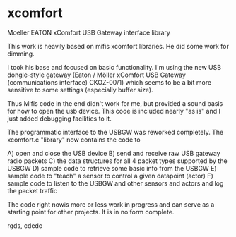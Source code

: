 # xcomfort
Moeller EATON xComfort USB Gateway interface library

This work is heavily based on mifis xcomfort libraries. He did some work for dimming. 

I took his base and focused on basic functionality. I'm using the new USB dongle-style gateway (Eaton / Möller xComfort USB Gateway (communications interface) CKOZ-00/1) which seems to be a bit more sensitive to some settings (especially buffer size). 

Thus Mifis code in the end didn't work for me, but provided a sound basis for how to open the usb device. This code is included nearly "as is" and I just added debugging facilities to it. 

The programmatic interface to the USBGW was reworked completely. The xcomfort.c "library" now contains the code to 

A) open and close the USB device
B) send and receive raw USB gateway radio packets
C) the data structures for all 4 packet types supported by the USBGW
D) sample code to retrieve some basic info from the USBGW
E) sample code to "teach" a sensor to control a given datapoint (actor)
F) sample code to listen to the USBGW and other sensors and actors and log the packet traffic

The code right nowis more or less work in progress and can serve as a starting point for other projects. It is in no form complete.

rgds,
cdedc
